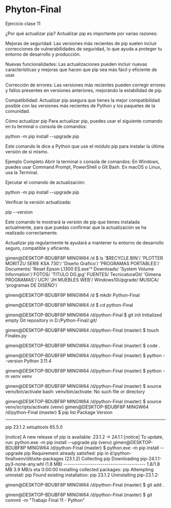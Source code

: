 # Phyton-Final
Ejercicio clase 11

¿Por qué actualizar pip? Actualizar pip es importante por varias razones:

Mejoras de seguridad: Las versiones más recientes de pip suelen incluir correcciones de vulnerabilidades de seguridad, lo que ayuda a proteger tu entorno de desarrollo y producción.

Nuevas funcionalidades: Las actualizaciones pueden incluir nuevas características y mejoras que hacen que pip sea más fácil y eficiente de usar.

Corrección de errores: Las versiones más recientes pueden corregir errores y fallos presentes en versiones anteriores, mejorando la estabilidad de pip.

Compatibilidad: Actualizar pip asegura que tienes la mejor compatibilidad posible con las versiones más recientes de Python y los paquetes de la comunidad.

Cómo actualizar pip Para actualizar pip, puedes usar el siguiente comando en tu terminal o consola de comandos:

python -m pip install --upgrade pip

Este comando le dice a Python que use el módulo pip para instalar la última versión de sí mismo.

Ejemplo Completo Abrir la terminal o consola de comandos: En Windows, puedes usar Command Prompt, PowerShell o Git Bash. En macOS o Linux, usa la Terminal.

Ejecutar el comando de actualización:

python -m pip install --upgrade pip

Verificar la versión actualizada:

pip --version

Este comando te mostrará la versión de pip que tienes instalada actualmente, para que puedas confirmar que la actualización se ha realizado correctamente.

Actualizar pip regularmente te ayudará a mantener tu entorno de desarrollo seguro, compatible y eficiente.





gimen@DESKTOP-BDUBF8P MINGW64 /d
$ ls
'$RECYCLE.BIN'/      'PLOTTER MORITZU SERIE KSA 730'/
'Diseño Grafico'/    'PROGRAMAS PORTABLES'/
 Documents/          'Reset Epson L1300 ES.exe'*
 Downloads/          'System Volume Information'/
 FOTOS/              'TITULO DG.jpg'
 FUENTES/             TecnicaturaGit/
'Gimena PROGRAMAS'/   UCP/
'JH MUEBLES WEB'/     Windows10Upgrade/
 MUSICA/             'programas DE DISEÑO'/

gimen@DESKTOP-BDUBF8P MINGW64 /d
$ mkdir Python-Final

gimen@DESKTOP-BDUBF8P MINGW64 /d
$ cd python-Final

gimen@DESKTOP-BDUBF8P MINGW64 /d/python-Final
$ git init
Initialized empty Git repository in D:/Python-Final/.git/

gimen@DESKTOP-BDUBF8P MINGW64 /d/python-Final (master)
$ touch Finales.py

gimen@DESKTOP-BDUBF8P MINGW64 /d/python-Final (master)
$ code .

gimen@DESKTOP-BDUBF8P MINGW64 /d/python-Final (master)
$ python --version
Python 3.11.4

gimen@DESKTOP-BDUBF8P MINGW64 /d/python-Final (master)
$ python -m venv venv

gimen@DESKTOP-BDUBF8P MINGW64 /d/python-Final (master)
$ source venv/bin/activate
bash: venv/bin/activate: No such file or directory

gimen@DESKTOP-BDUBF8P MINGW64 /d/python-Final (master)
$ source venv/scripts/activate
(venv)
gimen@DESKTOP-BDUBF8P MINGW64 /d/python-Final (master)
$ pip list
Package    Version
---------- -------
pip        23.1.2
setuptools 65.5.0

[notice] A new release of pip is available: 23.1.2 -> 24.1.1
[notice] To update, run: python.exe -m pip install --upgrade pip
(venv)
gimen@DESKTOP-BDUBF8P MINGW64 /d/python-Final (master)
$ python.exe -m pip install --upgrade pip
Requirement already satisfied: pip in d:\python-final\venv\lib\site-packages (23.1.2)
Collecting pip
  Downloading pip-24.1.1-py3-none-any.whl (1.8 MB)
     ---------------------------------------- 1.8/1.8 MB 3.9 MB/s eta 0:00:00
Installing collected packages: pip
  Attempting uninstall: pip
    Found existing installation: pip 23.1.2
    Uninstalling pip-23.1.2:
    
gimen@DESKTOP-BDUBF8P MINGW64 /d/python-Final (master)
$ git add .

gimen@DESKTOP-BDUBF8P MINGW64 /d/python-Final (master)
$ git commit -m "Trabajo Final 11 - Python"



